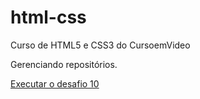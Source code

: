 # html-css
 Curso de HTML5 e CSS3 do CursoemVideo

Gerenciando repositórios.

<a href="https://pedroalvessbr.github.io/html-css/desafios/desafio10">Executar o desafio 10</a>